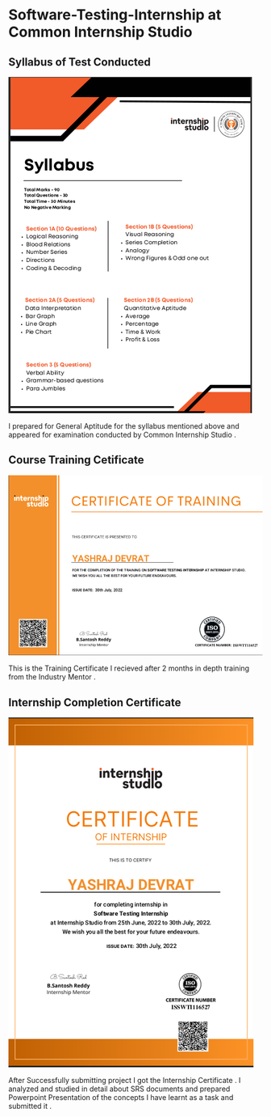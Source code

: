 # Software-Testing-Internship at Common Internship Studio 

## Syllabus of Test Conducted


  ![Logo](https://github.com/yashraj9011/yashraj9011/blob/main/Syllabus%20of%20internship%20test.png)

  I prepared for General Aptitude for the syllabus mentioned above and appeared for examination conducted by Common Internship Studio . 

## Course Training Cetificate

![Logo](https://github.com/yashraj9011/yashraj9011/blob/main/Screenshot%20from%202023-10-05%2011-15-02.png)

This is the Training Certificate I recieved after 2 months in depth training from the Industry Mentor .    

## Internship Completion Certificate
![Logo](https://github.com/yashraj9011/yashraj9011/blob/main/Internship%20Certificate.png)

After Successfully submitting project I got the Internship Certificate . I analyzed and studied in detail about SRS documents and prepared Powerpoint Presentation of the concepts I have learnt as a task and submitted it . 



